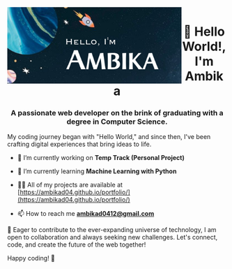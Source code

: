 <img align="left" width="400" src=https://github.com/ambikad04/ambikad04/blob/main/github-cover.png>
<h1 align="center">👋 Hello World!, I'm Ambika</h1>
<h3 align="center">A passionate web developer on the brink of graduating with a degree in Computer Science.</h3>
My coding journey began with "Hello World," and since then, I've been crafting digital experiences that bring ideas to life.

- 🔭 I’m currently working on **Temp Track (Personal Project)**

- 🌱 I’m currently learning **Machine Learning with Python**

- 👨‍💻 All of my projects are available at [https://ambikad04.github.io/portfolio/](https://ambikad04.github.io/portfolio/)

- 📫 How to reach me **ambikad0412@gmail.com**

🚀 Eager to contribute to the ever-expanding universe of technology, I am open to collaboration and always seeking new challenges. Let's connect, code, and create the future of the web together!

Happy coding! 🚧

